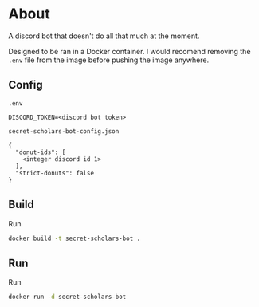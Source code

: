 # About
A discord bot that doesn't do all that much at the moment.

Designed to be ran in a Docker container. I would recomend removing the `.env` file from the image before pushing the image anywhere.

## Config
`.env`
```
DISCORD_TOKEN=<discord bot token>
```
`secret-scholars-bot-config.json`
```
{
  "donut-ids": [
    <integer discord id 1>
  ],
  "strict-donuts": false
}
```

## Build

Run
```sh
docker build -t secret-scholars-bot .
```

## Run
Run
```sh
docker run -d secret-scholars-bot
```
